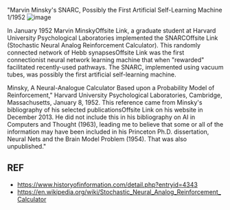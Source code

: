 

"Marvin Minsky's SNARC, Possibly the First Artificial Self-Learning Machine
1/1952
![image](https://github.com/SteveJustin1963/tec_NN-SNARC/assets/58069246/f8c8741d-ae19-4848-8fd3-c27a641b0585)

In January 1952 Marvin MinskyOffsite Link, a graduate student at Harvard University Psychological Laboratories implemented the SNARCOffsite Link (Stochastic Neural Analog Reinforcement Calculator). This randomly connected network of Hebb synapsesOffsite Link was the first connectionist neural network learning machine that when "rewarded" facilitated recently-used pathways. The SNARC, implemented using vacuum tubes, was possibly the first artificial self-learning machine.

Minsky, A Neural-Analogue Calculator Based upon a Probability Model of Reinforcement," Harvard University Psychological Laboratories, Cambridge, Massachusetts, January 8, 1952.  This reference came from Minsky's bibliography of his selected publicationsOffsite Link on his website in December 2013. He did not include this in his bibliography on AI in Computers and Thought (1963), leading me to believe that some or all of the information may have been included in his Princeton Ph.D. dissertation, Neural Nets and the Brain Model Problem (1954). That was also unpublished."





## REF
- https://www.historyofinformation.com/detail.php?entryid=4343
- https://en.wikipedia.org/wiki/Stochastic_Neural_Analog_Reinforcement_Calculator

